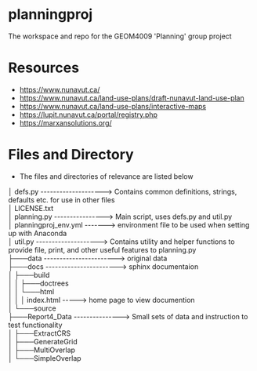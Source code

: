 # planningproj
The workspace and repo for the GEOM4009 'Planning' group project

# Resources
- https://www.nunavut.ca/
- https://www.nunavut.ca/land-use-plans/draft-nunavut-land-use-plan
- https://www.nunavut.ca/land-use-plans/interactive-maps
- https://lupit.nunavut.ca/portal/registry.php
- https://marxansolutions.org/

# Files and Directory

- The files and directories of relevance are listed below

│   defs.py --------------------> Contains common definitions, strings, defaults etc. for use in other files \
│   LICENSE.txt \
│   planning.py ----------------> Main script, uses defs.py and util.py \
│   planningproj_env.yml -------> environment file to be used when setting up with Anaconda \
│   util.py --------------------> Contains utility and helper functions to provide file, print, and other useful features to planning.py \
├───data -----------------------> original data \
├───docs -----------------------> sphinx documentaion \
│   ├───build \
│   │   ├───doctrees \
│   │   └───html \
│   │       │   index.html -----> home page to view documention \
│   └───source \
├───Report4_Data ---------------> Small sets of data and instruction to test functionality \
│   ├───ExtractCRS \
│   ├───GenerateGrid \
│   ├───MultiOverlap \
│   └───SimpleOverlap 

